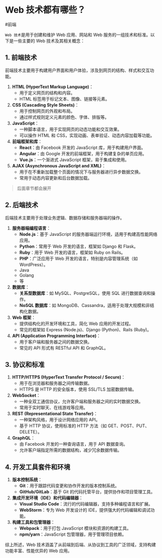
# Web 技术都有哪些？


#前端 

`Web 技术`是用于创建和维护 Web 应用、网站和 Web 服务的一组技术和标准。以下是一些主要的 Web 技术及其相关概念：

## 1. 前端技术

前端技术主要用于构建用户界面和用户体验，涉及到网页的结构、样式和交互功能。

1. **HTML (HyperText Markup Language)**：
   - 用于定义网页的结构和内容。
   - HTML 标签用于标记文本、图像、链接等元素。
2. **CSS (Cascading Style Sheets)**：
   - 用于控制网页的外观和布局。
   - 通过样式规则定义元素的颜色、字体、排版等。
3. **JavaScript**：
   - 一种脚本语言，用于实现网页的动态功能和交互效果。
   - 可以操作 HTML 和 CSS，实现动画、表单验证、动态内容加载等功能。
4. **前端框架和库**：
   - **React**：由 Facebook 开发的 JavaScript 库，用于构建用户界面。
   - **Angular**：由 Google 开发的前端框架，用于构建复杂的单页应用。
   - **Vue.js**：一个渐进式 JavaScript 框架，易于集成和使用。
5. **AJAX (Asynchronous JavaScript and XML)**：
   - 用于在不重新加载整个页面的情况下与服务器进行异步数据交换。
   - 常用于动态内容更新和后台数据加载。

> 后面章节都会展开

## 2. 后端技术

后端技术主要用于处理业务逻辑、数据存储和服务器端的操作。

1. **服务器端编程语言**：
   - **Node.js**：基于 JavaScript 的服务器端运行环境，适用于构建高性能网络应用。
   - **Python**：常用于 Web 开发的语言，框架如 Django 和 Flask。
   - **Ruby**：用于 Web 开发的语言，框架如 Ruby on Rails。
   - **PHP**：广泛应用于 Web 开发的语言，特别是内容管理系统（如 WordPress）。
   - Java
   - Golang 
   - 等
2. **数据库**：
   - **关系型数据库**：如 MySQL、PostgreSQL，使用 SQL 进行数据查询和操作。
   - **NoSQL 数据库**：如 MongoDB、Cassandra，适用于处理大规模和非结构化数据。
3. **Web 框架**：
   - 提供结构化的开发环境和工具，简化 Web 应用的开发过程。
   - 常见的框架如 Express (Node.js)、Django (Python)、Rails (Ruby)。
4. **API (Application Programming Interface)**：
   - 用于客户端和服务器之间的数据交换。
   - 常见的 API 形式有 RESTful API 和 GraphQL。

## 3. 协议和标准

1. **HTTP/HTTPS (HyperText Transfer Protocol / Secure)**：
   - 用于在浏览器和服务器之间传输数据。
   - HTTPS 是 HTTP 的安全版本，使用 SSL/TLS 加密数据传输。
2. **WebSocket**：
   - 一种全双工通信协议，允许客户端和服务器之间的实时数据交换。
   - 常用于实时聊天、在线游戏等应用。
3. **REST (Representational State Transfer)**：
   - 一种架构风格，用于设计网络应用的 API。
   - 基于 HTTP 协议，使用标准的 HTTP 方法（如 GET、POST、PUT、DELETE）。
4. **GraphQL**：
   - 由 Facebook 开发的一种查询语言，用于 API 数据查询。
   - 允许客户端指定所需的数据结构，减少冗余数据传输。

## 4. 开发工具套件和环境

1. **版本控制系统**：
   - **Git**：用于跟踪代码变更和协作开发的版本控制系统。
   - **GitHub/GitLab**：基于 Git 的代码托管平台，提供协作和项目管理工具。
2. **集成开发环境（IDE）和代码编辑器**：
   - **Visual Studio Code**：流行的代码编辑器，支持多种编程语言和扩展。
   - **WebStorm**：专为 Web 开发设计的 IDE，提供强大的代码编辑和调试功能。
3. **构建工具和包管理器**：
   - **Webpack**：用于打包 JavaScript 模块和资源的构建工具。
   - **npm/yarn**：JavaScript 包管理器，用于管理项目依赖。

综上所述，Web 技术涵盖了从前端到后端、从协议到工具的广泛领域，支持构建功能丰富、性能优异的 Web 应用。
